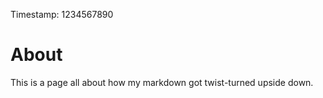 Timestamp: 1234567890

# About

This is a page all about how my markdown got twist-turned upside down.
